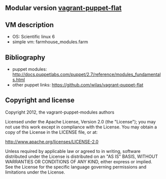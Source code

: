 ## Modular version [vagrant-puppet-flat](https://github.com/wilas/vagrant-puppet-flat)

## VM description
 
 - OS: Scientific linux 6
 - simple vm: farmhouse_modules.farm

## Bibliography

 - puppet modules: http://docs.puppetlabs.com/puppet/2.7/reference/modules_fundamentals.html
 - other puppet links: https://github.com/wilas/vagrant-puppet-flat

## Copyright and license

Copyright 2012, the vagrant-puppet-modules authors

Licensed under the Apache License, Version 2.0 (the "License");
you may not use this work except in compliance with the License.
You may obtain a copy of the License in the LICENSE file, or at:

   http://www.apache.org/licenses/LICENSE-2.0

Unless required by applicable law or agreed to in writing, software
distributed under the License is distributed on an "AS IS" BASIS,
WITHOUT WARRANTIES OR CONDITIONS OF ANY KIND, either express or implied.
See the License for the specific language governing permissions and
limitations under the License.

